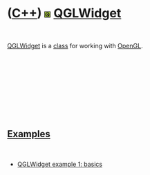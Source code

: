 
 

 

 

 

 

([C++](Cpp.md)) ![Qt](PicQt.png) [QGLWidget](CppQGLWidget.md)
===============================================================

 

[QGLWidget](CppQGLWidget.md) is a [class](CppClass.md) for working
with [OpenGL](CppOpenGl.md).

 

 

 

 

 

[Examples](CppExample.md)
--------------------------

 

-   [QGLWidget example 1: basics](CppQGLWidget.md)

 

 

 

 

 

 

